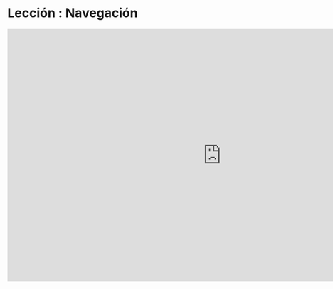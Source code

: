 # Lección : Navegación

<div class="iframeWrapper">
	<iframe src="https://docs.google.com/presentation/d/e/2PACX-1vREHBUePlZ1KhyUu3beRZOZeZWceoHjNbppRqGF-ratL38nbeLVQCz605Tl4nqlRU2cqOolbJcGlLoX/embed?start=false&loop=false&delayms=3000" frameborder="0" width="960" height="569" allowfullscreen="true" mozallowfullscreen="true" webkitallowfullscreen="true"></iframe>
</div>